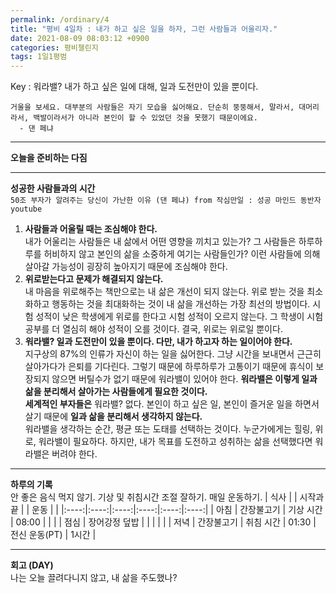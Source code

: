 ```yaml
---
permalink: /ordinary/4
title: "평비 4일차 : 내가 하고 싶은 일을 하자, 그런 사람들과 어울리자."
date: 2021-08-09 08:03:12 +0900
categories: 평비챌린지
tags: 1일1평범
---  
```

Key : 워라밸? 내가 하고 싶은 일에 대해, 일과 도전만이 있을 뿐이다.
```
거울을 보세요. 대부분의 사람들은 자기 모습을 싫어해요. 단순히 뚱뚱해서, 말라서, 대머리라서, 백발이라서가 아니라 본인이 할 수 있었던 것을 못했기 때문이에요.
  - 댄 페냐
```

---
**오늘을 준비하는 다짐**  


---
**성공한 사람들과의 시간**  
`50조 부자가 알려주는 당신이 가난한 이유 (댄 페냐) from 작심만일 : 성공 마인드 동반자 youtube`  
1. **사람들과 어울릴 때는 조심해야 한다.**  
  내가 어울리는 사람들은 내 삶에서 어떤 영향을 끼치고 있는가? 그 사람들은 하루하루를 허비하지 않고 본인의 삶을 소중하게 여기는 사람들인가? 이런 사람들에 의해 살아갈 가능성이 굉장히 높아지기 때문에 조심해야 한다.
2. **위로받는다고 문제가 해결되지 않는다.**  
  내 마음을 위로해주는 책만으로는 내 삶은 개선이 되지 않는다. 위로 받는 것을 최소화하고 행동하는 것을 최대화하는 것이 내 삶을 개선하는 가장 최선의 방법이다. 시험 성적이 낮은 학생에게 위로를 한다고 시험 성적이 오르지 않는다. 그 학생이 시험 공부를 더 열심히 해야 성적이 오를 것이다. 결국, 위로는 위로일 뿐이다.
3. **워라밸? 일과 도전만이 있을 뿐이다. 다만, 내가 하고자 하는 일이어야 한다.**  
  지구상의 87%의 인류가 자신이 하는 일을 싫어한다. 그냥 시간을 보내면서 근근히 살아가다가 은퇴를 기다린다. 그렇기 때문에 하루하루가 고통이기 때문에 휴식이 보장되지 않으면 버틸수가 없기 때문에 워라밸이 있어야 한다. **워라밸은 이렇게 일과 삶을 분리해서 살아가는 사람들에게 필요한 것이다.**  
  **세계적인 부자들은** 워라밸? 없다. 본인이 하고 싶은 일, 본인이 즐거운 일을 하면서 살기 때문에 **일과 삶을 분리해서 생각하지 않는다.**  
  워라밸을 생각하는 순간, 평균 또는 도태를 선택하는 것이다. 누군가에게는 힐링, 위로, 워라밸이 필요하다. 하지만, 내가 목표를 도전하고 성취하는 삶을 선택했다면 워라밸은 버려야 한다.

---
**하루의 기록**  
안 좋은 음식 먹지 않기. 기상 및 취침시간 조절 잘하기. 매일 운동하기.
| 식사 |  | 시작과 끝 |  | 운동 |  |
|:----:|:----:|:----:|:----:|:----:|:----:|
| 아침 | 간장불고기 | 기상 시간 | 08:00 |  |  |
| 점심 | 장어강정 덮밥 |  |  |  |  |
| 저녁 | 간장불고기 | 취침 시간 | 01:30 | 전신 운동(PT) | 1시간 |

---
**회고 (DAY)**  
나는 오늘 끌려다니지 않고, 내 삶을 주도했나?